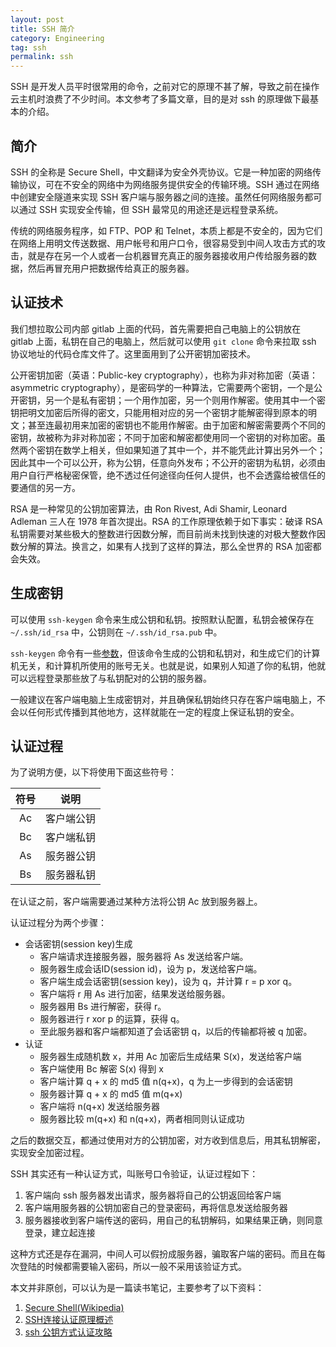 ```yaml
---
layout: post
title: SSH 简介
category: Engineering
tag: ssh
permalink: ssh
---
```


SSH 是开发人员平时很常用的命令，之前对它的原理不甚了解，导致之前在操作云主机时浪费了不少时间。本文参考了多篇文章，目的是对 ssh 的原理做下最基本的介绍。

## 简介

SSH 的全称是 Secure Shell，中文翻译为安全外壳协议。它是一种加密的网络传输协议，可在不安全的网络中为网络服务提供安全的传输环境。SSH 通过在网络中创建安全隧道来实现 SSH 客户端与服务器之间的连接。虽然任何网络服务都可以通过 SSH 实现安全传输，但 SSH 最常见的用途还是远程登录系统。

传统的网络服务程序，如 FTP、POP 和 Telnet，本质上都是不安全的，因为它们在网络上用明文传送数据、用户帐号和用户口令，很容易受到中间人攻击方式的攻击，就是存在另一个人或者一台机器冒充真正的服务器接收用户传给服务器的数据，然后再冒充用户把数据传给真正的服务器。

## 认证技术

我们想拉取公司内部 gitlab 上面的代码，首先需要把自己电脑上的公钥放在 gitlab 上面，私钥在自己的电脑上，然后就可以使用 `git clone` 命令来拉取 ssh 协议地址的代码仓库文件了。这里面用到了公开密钥加密技术。

公开密钥加密（英语：Public-key cryptography），也称为非对称加密（英语：asymmetric cryptography），是密码学的一种算法，它需要两个密钥，一个是公开密钥，另一个是私有密钥；一个用作加密，另一个则用作解密。使用其中一个密钥把明文加密后所得的密文，只能用相对应的另一个密钥才能解密得到原本的明文；甚至连最初用来加密的密钥也不能用作解密。由于加密和解密需要两个不同的密钥，故被称为非对称加密；不同于加密和解密都使用同一个密钥的对称加密。虽然两个密钥在数学上相关，但如果知道了其中一个，并不能凭此计算出另外一个；因此其中一个可以公开，称为公钥，任意向外发布；不公开的密钥为私钥，必须由用户自行严格秘密保管，绝不透过任何途径向任何人提供，也不会透露给被信任的要通信的另一方。

RSA 是一种常见的公钥加密算法，由 Ron Rivest, Adi Shamir, Leonard Adleman 三人在 1978 年首次提出。RSA 的工作原理依赖于如下事实：破译 RSA 私钥需要对某些极大的整数进行因数分解，而目前尚未找到快速的对极大整数作因数分解的算法。换言之，如果有人找到了这样的算法，那么全世界的 RSA 加密都会失效。


## 生成密钥

可以使用 `ssh-keygen` 命令来生成公钥和私钥。按照默认配置，私钥会被保存在 `~/.ssh/id_rsa` 中，公钥则在 `~/.ssh/id_rsa.pub` 中。

`ssh-keygen` 命令有一些[参数](https://linux.die.net/man/1/ssh-keygen)，但该命令生成的公钥和私钥对，和生成它们的计算机无关，和计算机所使用的账号无关。也就是说，如果别人知道了你的私钥，他就可以远程登录那些放了与私钥配对的公钥的服务器。

一般建议在客户端电脑上生成密钥对，并且确保私钥始终只存在客户端电脑上，不会以任何形式传播到其他地方，这样就能在一定的程度上保证私钥的安全。


## 认证过程

为了说明方便，以下将使用下面这些符号：

| 符号   | 说明  |
| :----: | :---: |
| Ac | 客户端公钥   |
| Bc | 客户端私钥   |
| As | 服务器公钥   |
| Bs | 服务器私钥   |

在认证之前，客户端需要通过某种方法将公钥 Ac 放到服务器上。

认证过程分为两个步骤：

- 会话密钥(session key)生成
  - 客户端请求连接服务器，服务器将 As 发送给客户端。
  - 服务器生成会话ID(session id)，设为 p，发送给客户端。
  - 客户端生成会话密钥(session key)，设为 q，并计算 r = p xor q。
  - 客户端将 r 用 As 进行加密，结果发送给服务器。
  - 服务器用 Bs 进行解密，获得 r。
  - 服务器进行 r xor p 的运算，获得 q。
  - 至此服务器和客户端都知道了会话密钥 q，以后的传输都将被 q 加密。
- 认证
  - 服务器生成随机数 x，并用 Ac 加密后生成结果 S(x)，发送给客户端
  - 客户端使用 Bc 解密 S(x) 得到 x
  - 客户端计算 q + x 的 md5 值 n(q+x)，q 为上一步得到的会话密钥
  - 服务器计算 q + x 的 md5 值 m(q+x)
  - 客户端将 n(q+x) 发送给服务器
  - 服务器比较 m(q+x) 和 n(q+x)，两者相同则认证成功   

之后的数据交互，都通过使用对方的公钥加密，对方收到信息后，用其私钥解密，实现安全加密过程。

SSH 其实还有一种认证方式，叫账号口令验证，认证过程如下：

1. 客户端向 ssh 服务器发出请求，服务器将自己的公钥返回给客户端
2. 客户端用服务器的公钥加密自己的登录密码，再将信息发送给服务器
3. 服务器接收到客户端传送的密码，用自己的私钥解码，如果结果正确，则同意登录，建立起连接

这种方式还是存在漏洞，中间人可以假扮成服务器，骗取客户端的密码。而且在每次登陆的时候都需要输入密码，所以一般不采用该验证方式。


本文并非原创，可以认为是一篇读书笔记，主要参考了以下资料：

1. [Secure Shell(Wikipedia)](https://zh.wikipedia.org/wiki/Secure_Shell)
2. [SSH连接认证原理概述](http://fancyseeker.github.io/2013/12/30/ssh_overview/)
3. [ssh 公钥方式认证攻略](https://charlee.li/ssh-rsa-auth.html)
